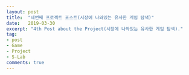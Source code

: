 ```yaml
---
layout: post
title:  "네번째 프로젝트 포스트(시장에 나와있는 유사한 게임 탐색)"
date:   2019-03-30
excerpt: "4th Post about the Project(시장에 나와있는 유사한 게임 탐색)."
tag: 
- post
- Game
- Project
- S-Lab
comments: true
---
```

